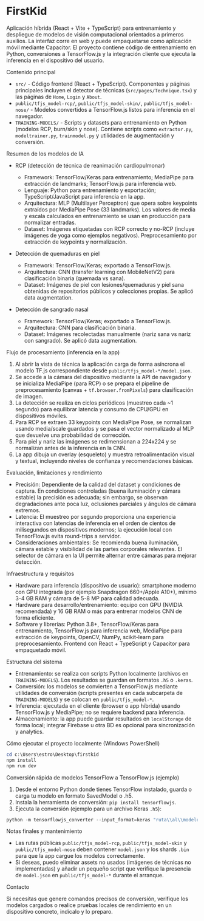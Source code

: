 # FirstKid

Aplicación híbrida (React + Vite + TypeScript) para entrenamiento y despliegue de modelos de visión computacional orientados a primeros auxilios. La interfaz corre en web y puede empaquetarse como aplicación móvil mediante Capacitor. El proyecto contiene código de entrenamiento en Python, conversiones a TensorFlow.js y la integración cliente que ejecuta la inferencia en el dispositivo del usuario.

Contenido principal

- `src/` - Código frontend (React + TypeScript). Componentes y páginas principales incluyen el detector de técnicas (`src/pages/Technique.tsx`) y las páginas de `Home`, `Login` y `About`.
- `public/tfjs_model-rcp/`, `public/tfjs_model-skin/`, `public/tfjs_model-nose/` - Modelos convertidos a TensorFlow.js listos para inferencia en el navegador.
- `TRAINING-MODELS/` - Scripts y datasets para entrenamiento en Python (modelos RCP, burn/skin y nose). Contiene scripts como `extractor.py`, `modeltrainer.py`, `trainmodel.py` y utilidades de augmentación y conversión.

Resumen de los modelos de IA

- RCP (detección de técnica de reanimación cardiopulmonar)

  - Framework: TensorFlow/Keras para entrenamiento; MediaPipe para extracción de landmarks; TensorFlow.js para inferencia web.
  - Lenguaje: Python para entrenamiento y exportación; TypeScript/JavaScript para inferencia en la app.
  - Arquitectura: MLP (Multilayer Perceptron) que opera sobre keypoints extraídos por MediaPipe Pose (33 landmarks). Los valores de media y escala calculados en entrenamiento se usan en producción para normalizar entradas.
  - Dataset: Imágenes etiquetadas con RCP correcto y no-RCP (incluye imágenes de yoga como ejemplos negativos). Preprocesamiento por extracción de keypoints y normalización.

- Detección de quemaduras en piel

  - Framework: TensorFlow/Keras; exportado a TensorFlow.js.
  - Arquitectura: CNN (transfer learning con MobileNetV2) para clasificación binaria (quemada vs sana).
  - Dataset: Imágenes de piel con lesiones/quemaduras y piel sana obtenidas de repositorios públicos y colecciones propias. Se aplicó data augmentation.

- Detección de sangrado nasal
  - Framework: TensorFlow/Keras; exportado a TensorFlow.js.
  - Arquitectura: CNN para clasificación binaria.
  - Dataset: Imágenes recolectadas manualmente (nariz sana vs nariz con sangrado). Se aplicó data augmentation.

Flujo de procesamiento (inferencia en la app)

1. Al abrir la vista de técnica la aplicación carga de forma asíncrona el modelo TF.js correspondiente desde `public/tfjs_model-*/model.json`.
2. Se accede a la cámara del dispositivo mediante la API de navegador y se inicializa MediaPipe (para RCP) o se prepara el pipeline de preprocesamiento (canvas + `tf.browser.fromPixels`) para clasificación de imagen.
3. La detección se realiza en ciclos periódicos (muestreo cada ~1 segundo) para equilibrar latencia y consumo de CPU/GPU en dispositivos móviles.
4. Para RCP se extraen 33 keypoints con MediaPipe Pose, se normalizan usando media/scale guardados y se pasa el vector normalizado al MLP que devuelve una probabilidad de corrección.
5. Para piel y nariz las imágenes se redimensionan a 224x224 y se normalizan antes de la inferencia en la CNN.
6. La app dibuja un overlay (esqueleto) y muestra retroalimentación visual y textual, incluyendo niveles de confianza y recomendaciones básicas.

Evaluación, limitaciones y rendimiento

- Precisión: Dependiente de la calidad del dataset y condiciones de captura. En condiciones controladas (buena iluminación y cámara estable) la precisión es adecuada; sin embargo, se observan degradaciones ante poca luz, oclusiones parciales y ángulos de cámara extremos.
- Latencia: El muestreo por segundo proporciona una experiencia interactiva con latencias de inferencia en el orden de cientos de milisegundos en dispositivos modernos; la ejecución local con TensorFlow.js evita round-trips a servidor.
- Consideraciones ambientales: Se recomienda buena iluminación, cámara estable y visibilidad de las partes corporales relevantes. El selector de cámara en la UI permite alternar entre cámaras para mejorar detección.

Infraestructura y requisitos

- Hardware para inferencia (dispositivo de usuario): smartphone moderno con GPU integrada (por ejemplo Snapdragon 660+/Apple A10+), mínimo 3-4 GB RAM y cámara de 5-8 MP para calidad adecuada.
- Hardware para desarrollo/entrenamiento: equipo con GPU (NVIDIA recomendada) y 16 GB RAM o más para entrenar modelos CNN de forma eficiente.
- Software y librerías: Python 3.8+, TensorFlow/Keras para entrenamiento, TensorFlow.js para inferencia web, MediaPipe para extracción de keypoints, OpenCV, NumPy, scikit-learn para preprocesamiento. Frontend con React + TypeScript y Capacitor para empaquetado móvil.

Estructura del sistema

- Entrenamiento: se realiza con scripts Python localmente (archivos en `TRAINING-MODELS`). Los resultados se guardan en formatos `.h5` o `.keras`.
- Conversión: los modelos se convierten a TensorFlow.js mediante utilidades de conversión (scripts presentes en cada subcarpeta de `TRAINING-MODELS`) y se colocan en `public/tfjs_model-*`.
- Inferencia: ejecutada en el cliente (browser o app híbrida) usando TensorFlow.js y MediaPipe; no se requiere backend para inferencia.
- Almacenamiento: la app puede guardar resultados en `localStorage` de forma local; integrar Firebase u otra BD es opcional para sincronización y analytics.

Cómo ejecutar el proyecto localmente (Windows PowerShell)

```powershell
cd c:\Users\estro\Desktop\firstkid
npm install
npm run dev
```

Conversión rápida de modelos TensorFlow a TensorFlow.js (ejemplo)

1. Desde el entorno Python donde tienes TensorFlow instalado, guarda o carga tu modelo en formato SavedModel o .h5.
2. Instala la herramienta de conversión: `pip install tensorflowjs`.
3. Ejecuta la conversión (ejemplo para un archivo Keras `.h5`):

```powershell
python -m tensorflowjs_converter --input_format=keras "ruta\\al\\modelo.h5" "ruta\\de\\salida\\tfjs_model-xxx"
```

Notas finales y mantenimiento

- Las rutas públicas `public/tfjs_model-rcp`, `public/tfjs_model-skin` y `public/tfjs_model-nose` deben contener `model.json` y los shards `.bin` para que la app cargue los modelos correctamente.
- Si deseas, puedo eliminar assets no usados (imágenes de técnicas no implementadas) y añadir un pequeño script que verifique la presencia de `model.json` en `public/tfjs_model-*` durante el arranque.

Contacto

Si necesitas que genere comandos precisos de conversión, verifique los modelos cargados o realice pruebas locales de rendimiento en un dispositivo concreto, indícalo y lo preparo.
